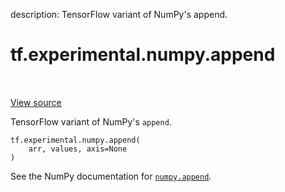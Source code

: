 description: TensorFlow variant of NumPy's append.

<div itemscope itemtype="http://developers.google.com/ReferenceObject">
<meta itemprop="name" content="tf.experimental.numpy.append" />
<meta itemprop="path" content="Stable" />
</div>

# tf.experimental.numpy.append

<!-- Insert buttons and diff -->

<table class="tfo-notebook-buttons tfo-api nocontent" align="left">

</table>

<a target="_blank" href="/code/stable/tensorflow/python/ops/numpy_ops/np_math_ops.py">View source</a>



TensorFlow variant of NumPy's `append`.

<pre class="devsite-click-to-copy prettyprint lang-py tfo-signature-link">
<code>tf.experimental.numpy.append(
    arr, values, axis=None
)
</code></pre>



<!-- Placeholder for "Used in" -->

See the NumPy documentation for [`numpy.append`](https://numpy.org/doc/1.16/reference/generated/numpy.append.html).